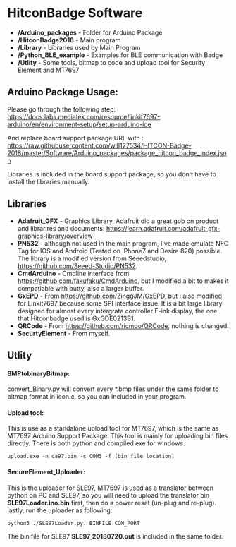 # HitconBadge Software

* **/Arduino_packages** - Folder for Arduino Package
* **/HitconBadge2018** - Main program
* **/Library** - Libraries used by Main Program
* **/Python_BLE_example** - Examples for BLE communication with Badge
* **/Utlity** - Some tools, bitmap to code and upload tool for Security Element and MT7697

## Arduino Package Usage:

Please go through the following step:
https://docs.labs.mediatek.com/resource/linkit7697-arduino/en/environment-setup/setup-arduino-ide

And replace board support package URL with : https://raw.githubusercontent.com/will127534/HITCON-Badge-2018/master/Software/Arduino_packages/package_hitcon_badge_index.json 

Libraries is included in the board support package, so you don't have to install the libraries manually.

## Libraries
* **Adafruit_GFX** - Graphics Library, Adafruit did a great gob on product and librarires and documents: https://learn.adafruit.com/adafruit-gfx-graphics-library/overview
* **PN532**	- although not used in the main program, I've made emulate NFC Tag for IOS and Android (Tested on iPhone7 and Desire 820) possible. The library is a modified version from Seeedstudio, https://github.com/Seeed-Studio/PN532.  
* **CmdArduino** - Cmdline interface from https://github.com/fakufaku/CmdArduino, but I modified a bit to makes it compatiable with putty, also a larger buffer.  
* **GxEPD**	- From https://github.com/ZinggJM/GxEPD, but I also modified for Linkit7697 because some SPI interface issue. It is a bit large library designed for almost every intergrate controller E-ink display, the one that Hitconbadge used is GxGDE0213B1.
* **QRCode** - From https://github.com/ricmoo/QRCode, nothing is changed.
* **SecurtyElement** - From myself.

## Utlity

#### BMPtobinaryBitmap:
convert_Binary.py will convert every *.bmp files under the same folder to bitmap format in icon.c, so you can included in your program.

#### Upload tool:
This is use as a standalone upload tool for MT7697, which is the same as MT7697 Arduino Support Package. This tool is mainly for uploading bin files directly. There is both python and compiled exe for windows.
```
upload.exe -n da97.bin -c COM5 -f [bin file location]
```
#### SecureElement_Uploader:
This is the uploader for SLE97, MT7697 is used as a translator between python on PC and SLE97, so you will need to upload the translator bin **SLE97Loader.ino.bin** first, then do a power reset (un-plug and re-plug).
lastly, run the uploader as following:
```
python3 ./SLE97Loader.py. BINFILE COM_PORT
```
The bin file for SLE97 **SLE97_20180720.out** is included in the same folder.
